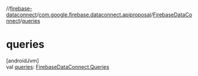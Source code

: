 //[firebase-dataconnect](../../../index.md)/[com.google.firebase.dataconnect.apiproposal](../index.md)/[FirebaseDataConnect](index.md)/[queries](queries.md)

# queries

[androidJvm]\
val [queries](queries.md): [FirebaseDataConnect.Queries](-queries/index.md)
